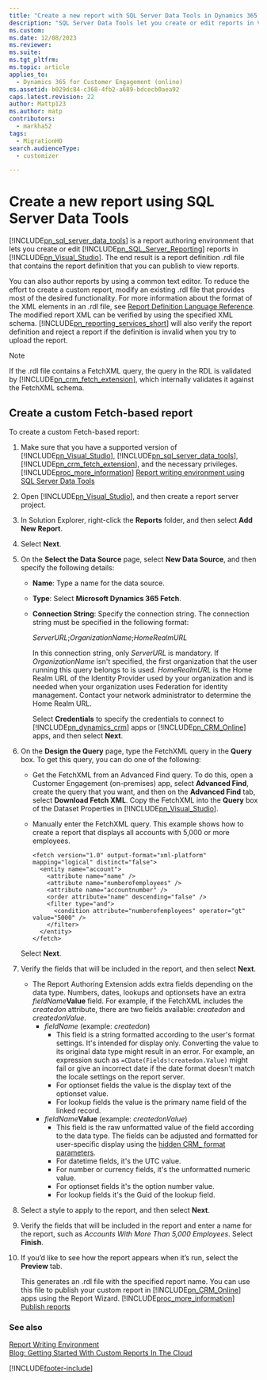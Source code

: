 ```yaml
---
title: "Create a new report with SQL Server Data Tools in Dynamics 365 Customer Engagement (on-premises)"
description: "SQL Server Data Tools let you create or edit reports in Visual Studio. This page walks you through the steps to create a custom Fetch-based report."
ms.custom: 
ms.date: 12/08/2023
ms.reviewer: 
ms.suite: 
ms.tgt_pltfrm: 
ms.topic: article
applies_to: 
  - Dynamics 365 for Customer Engagement (online)
ms.assetid: b029dc84-c368-4fb2-a689-bdcecb0aea92
caps.latest.revision: 22
author: Mattp123
ms.author: matp
contributors:
  - markha52
tags: 
  - MigrationHO
search.audienceType: 
  - customizer

---
```

# Create a new report using SQL Server Data Tools

[!INCLUDE[pn_sql_server_data_tools](../includes/pn-sql-server-data-tools.md)] is a report authoring environment that lets you create or edit [!INCLUDE[pn_SQL_Server_Reporting](../includes/pn-sql-server-reporting.md)] reports in [!INCLUDE[pn_Visual_Studio](../includes/pn-visual-studio.md)]. The end result is a report definition .rdl file that contains the report definition that you can publish to view reports.  
  
 You can also author reports by using a common text editor. To reduce the effort to create a custom report, modify an existing .rdl file that provides most of the desired functionality. For more information about the format of the XML elements in an .rdl file, see [Report Definition Language Reference](/sql/reporting-services/reports/report-definition-language-ssrs). The modified report XML can be verified by using the specified XML schema. [!INCLUDE[pn_reporting_services_short](../includes/pn-reporting-services-short.md)] will also verify the report definition and reject a report if the definition is invalid when you try to upload the report.  
  
> [!NOTE]
>  If the .rdl file contains a FetchXML query, the query in the RDL is validated by [!INCLUDE[pn_crm_fetch_extension](../includes/pn-crm-fetch-extension.md)], which internally validates it against the FetchXML schema.
  
<a name="FetchBased"></a>   
## Create a custom Fetch-based report  
 To create a custom Fetch-based report:  
  
1. Make sure that you have a supported version of [!INCLUDE[pn_Visual_Studio](../includes/pn-visual-studio.md)], [!INCLUDE[pn_sql_server_data_tools](../includes/pn-sql-server-data-tools.md)], [!INCLUDE[pn_crm_fetch_extension](../includes/pn-crm-fetch-extension.md)], and the necessary privileges. [!INCLUDE[proc_more_information](../includes/proc-more-information.md)] [Report writing environment using SQL Server Data Tools](../analytics/report-writing-environment-using-sql-server-data-tools.md)  
  
2. Open [!INCLUDE[pn_Visual_Studio](../includes/pn-visual-studio.md)], and then create a report server project.  
  
3. In Solution Explorer, right-click the **Reports** folder, and then select **Add New Report**.  
  
4. Select **Next**.  
  
5. On the **Select the Data Source** page, select **New Data Source**, and then specify the following details:  
  
   - **Name**: Type a name for the data source.  
  
   - **Type**: Select **Microsoft Dynamics 365 Fetch**.  
  
   - **Connection String**: Specify the connection string. The connection string must be specified in the following format:  
  
        *ServerURL*;*OrganizationName*;*HomeRealmURL*  
  
        In this connection string, only *ServerURL* is mandatory. If *OrganizationName* isn't specified, the first organization that the user running this query belongs to is used. *HomeRealmURL* is the Home Realm URL of the Identity Provider used by your organization and is needed when your organization uses Federation for identity management. Contact your network administrator to determine the Home Realm URL.  
  
        Select **Credentials** to specify the credentials to connect to [!INCLUDE[pn_dynamics_crm](../includes/pn-dynamics-crm.md)] apps or [!INCLUDE[pn_CRM_Online](../includes/pn-crm-online.md)] apps, and then select **Next**.  
  
6. On the **Design the Query** page, type the FetchXML query in the **Query** box. To get this query, you can do one of the following:  
  
   - Get the FetchXML from an Advanced Find query. To do this, open a Customer Engagement (on-premises) app, select **Advanced Find**, create the query that you want, and then on the **Advanced Find** tab, select **Download Fetch XML**. Copy the FetchXML into the **Query** box of the Dataset Properties in [!INCLUDE[pn_Visual_Studio](../includes/pn-visual-studio.md)].  
  
   - Manually enter the FetchXML query. This example shows how to create a report that displays all accounts with 5,000 or more employees.  
  
     ```  
     <fetch version="1.0" output-format="xml-platform" mapping="logical" distinct="false">  
       <entity name="account">  
         <attribute name="name" />      
         <attribute name="numberofemployees" />  
         <attribute name="accountnumber" />  
         <order attribute="name" descending="false" />  
         <filter type="and">  
           <condition attribute="numberofemployees" operator="gt" value="5000" />  
         </filter>  
       </entity>  
     </fetch>  
     ```  
  
   <!-- [!INCLUDE[proc_more_information](../includes/proc-more-information.md)] [Build queries with FetchXML](../developer/build-queries-fetchxml.md)  -->
  
    Select **Next**.  
  
7. Verify the fields that will be included in the report, and then select **Next**.
    - The Report Authoring Extension adds extra fields depending on the data type. Numbers, dates, lookups and optionsets have an extra _fieldName_**Value** field. For example, if the FetchXML includes the *createdon* attribute, there are two fields available: *createdon* and *createdonValue*.
      - *fieldName* (example: *createdon*)
        - This field is a string formatted according to the user's format settings. It's intended for display only. Converting the value to its original data type might result in an error. For example, an expression such as `=CDate(Fields!createdon.Value)` might fail or give an incorrect date if the date format doesn't match the locale settings on the report server.
        - For optionset fields the value is the display text of the optionset value.
        - For lookup fields the value is the primary name field of the linked record.
      - *fieldName***Value** (example: *createdonValue*)
        - This field is the raw unformatted value of the field according to the data type. The fields can be adjusted and formatted for user-specific display using the [hidden CRM_ format parameters](../analytics/use-parameters-in-reports.md).
        - For datetime fields, it's the UTC value.
        - For number or currency fields, it's the unformatted numeric value.
        - For optionset fields it's the option number value.
        - For lookup fields it's the Guid of the lookup field.

8. Select a style to apply to the report, and then select **Next**.  
  
9. Verify the fields that will be included in the report and enter a name for the report, such as *Accounts With More Than 5,000 Employees*. Select **Finish**.  
  
10. If you’d like to see how the report appears when it’s run, select the **Preview** tab.  
  
    This generates an .rdl file with the specified report name. You can use this file to publish your custom report in [!INCLUDE[pn_CRM_Online](../includes/pn-crm-online.md)] apps using the Report Wizard. [!INCLUDE[proc_more_information](../includes/proc-more-information.md)] [Publish reports](../analytics/publish-reports.md)  
  
### See also  
 [Report Writing Environment](../analytics/report-writing-environment-using-sql-server-data-tools.md)   <br />
 [Blog: Getting Started With Custom Reports In The Cloud](https://community.dynamics.com/product/crm/crmtechnical/b/crmteamblog/archive/2010/10/19/getting-started-with-custom-reports-in-the-cloud.aspx)


[!INCLUDE[footer-include](../../../includes/footer-banner.md)]

